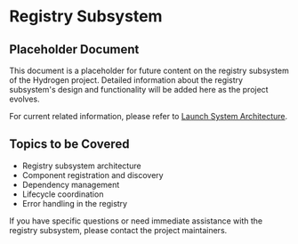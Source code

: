 # Registry Subsystem

## Placeholder Document

This document is a placeholder for future content on the registry subsystem of the Hydrogen project. Detailed information about the registry subsystem's design and functionality will be added here as the project evolves.

For current related information, please refer to [Launch System Architecture](/docs/reference/launch_system_architecture.md).

## Topics to be Covered

- Registry subsystem architecture
- Component registration and discovery
- Dependency management
- Lifecycle coordination
- Error handling in the registry

If you have specific questions or need immediate assistance with the registry subsystem, please contact the project maintainers.
